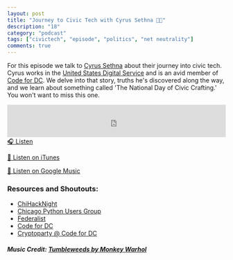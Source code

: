 ```yaml
---
layout: post
title: "Journey to Civic Tech with Cyrus Sethna 🏃🏽"
description: "18"
category: "podcast"
tags: ["civictech", "episode", "politics", "net neutrality"]
comments: true
---
```

For this episode we talk to [Cyrus Sethna](https://twitter.com/c_sethna) about their journey into civic tech. Cyrus works in the [United States Digital Service](https://www.usds.gov/) and is an avid member of [Code for DC](https://codefordc.org/). We delve into that story, truths he's discovered along the way, and we learn about something called 'The National Day of Civic Crafting.' You won't want to miss this one.

<iframe width="100%" height="75" scrolling="no" frameborder="no" allow="autoplay" src="https://w.soundcloud.com/player/?url=https%3A//api.soundcloud.com/tracks/492147390&color=%23ff5500&auto_play=false&hide_related=false&show_comments=true&show_user=true&show_reposts=false&show_teaser=true&visual=true"></iframe>
<a href="https://soundcloud.com/user-227289754/18-journey-to-civic-tech-with-cyrus-sethna" target="_blank">🎧 Listen</a>

[📱 Listen on iTunes](https://itunes.apple.com/us/podcast/civic-tech-chat/id1350640468?mt=2)

[📱 Listen on Google Music](https://play.google.com/music/listen?u=0#/ps/I2inksjzzzmbxhg5wbojr624doa)

### Resources and Shoutouts:
- [ChiHackNight](https://chihacknight.org/)
- [Chicago Python Users Group](http://www.chipy.org/)
- [Federalist](https://federalist.18f.gov/)
- [Code for DC](https://codefordc.org/)
- [Cryptoparty @ Code for DC](https://cryptopartydc.github.io/)

##### Music Credit: [Tumbleweeds by Monkey Warhol](http://freemusicarchive.org/music/Monkey_Warhol/Lonely_Hearts_Challenge/Monkey_Warhol_-_Tumbleweeds)

